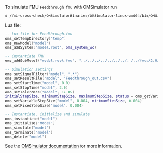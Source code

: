 To simulate FMU `Feedthrough.fmu` with OMSimulator run
```bash
$ /fmi-cross-check/OMSimulatorBinaries/OMSimulator-linux-amd64/bin/OMSimulator --stripRoot=true --skipCSVHeader=true --addParametersToCSV=true --intervals=500 --suppressPath=true --timeout=60 Feedthrough.lua
```

Lua file:
```lua
-- Lua file for Feedthrough.fmu
oms_setTempDirectory("temp")
oms_newModel("model")
oms_addSystem("model.root", oms_system_wc)

-- instantiate FMU
oms_addSubModel("model.root.fmu", "../../../../../../../../../fmus/2.0/cs/linux64/Test-FMUs/0.0.1/Feedthrough/Feedthrough.fmu")

-- Simulation settings
oms_setSignalFilter("model", ".*")
oms_setResultFile("model", "Feedthrough_out.csv")
oms_setStartTime("model", 0.0)
oms_setStopTime("model", 2.0)
oms_setTolerance("model", 1e-05)
initialStepSize, minimumStepSize, maximumStepSize, status = oms_getVariableStepSize("model")
oms_setVariableStepSize("model", 0.004, minimumStepSize, 0.004)
oms_setFixedStepSize("model", 0.004)

-- Instantiate, initialize and simulate
oms_instantiate("model")
oms_initialize("model")
oms_simulate("model")
oms_terminate("model")
oms_delete("model")
```

See the [OMSimulator documentation](https://openmodelica.org/doc/OMSimulator/master/html/index.html) for more information.